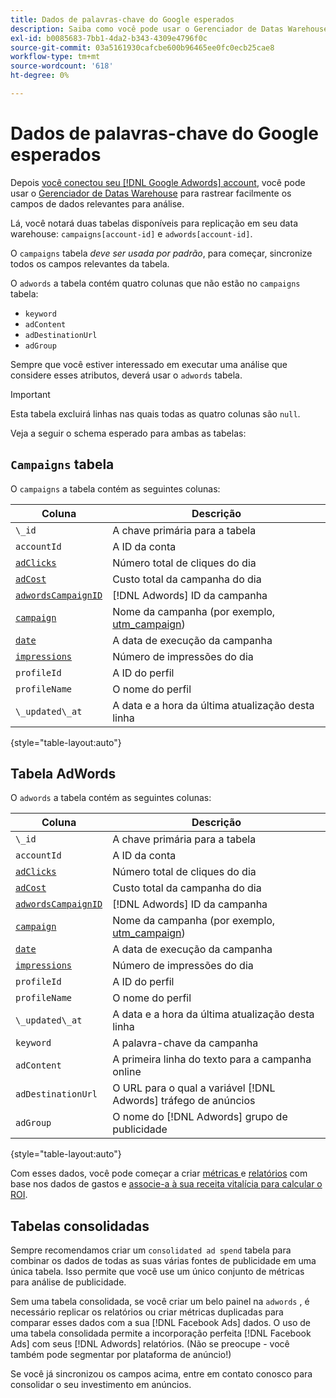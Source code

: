 ```yaml
---
title: Dados de palavras-chave do Google esperados
description: Saiba como você pode usar o Gerenciador de Datas Warehouse para rastrear facilmente campos de dados relevantes para análise.
exl-id: b0085683-7bb1-4da2-b343-4309e4796f0c
source-git-commit: 03a5161930cafcbe600b96465ee0fc0ecb25cae8
workflow-type: tm+mt
source-wordcount: '618'
ht-degree: 0%

---
```


# Dados de palavras-chave do Google esperados

Depois [você conectou seu [!DNL Google Adwords] account](../integrations/google-adwords.md), você pode usar o [Gerenciador de Datas Warehouse](../../data-warehouse-mgr/tour-dwm.md) para rastrear facilmente os campos de dados relevantes para análise.

Lá, você notará duas tabelas disponíveis para replicação em seu data warehouse: `campaigns[account-id]` e `adwords[account-id]`.

O `campaigns` tabela *deve ser usada por padrão*, para começar, sincronize todos os campos relevantes da tabela.

O `adwords` a tabela contém quatro colunas que não estão no `campaigns` tabela:

* `keyword`
* `adContent`
* `adDestinationUrl`
* `adGroup`

Sempre que você estiver interessado em executar uma análise que considere esses atributos, deverá usar o `adwords` tabela.

>[!IMPORTANT]
>
>Esta tabela excluirá linhas nas quais todas as quatro colunas são `null`.

Veja a seguir o schema esperado para ambas as tabelas:

## `Campaigns` tabela

O `campaigns` a tabela contém as seguintes colunas:

| **Coluna** | **Descrição** |
|-----|-----|
| `\_id` | A chave primária para a tabela |
| `accountId` | A ID da conta |
| [`adClicks`](https://developers.google.com/analytics/devguides/reporting/core/dimsmets#view=detail&amp;group=adwords&amp;jump=ga_adclicks) | Número total de cliques do dia |
| [`adCost`](https://developers.google.com/analytics/devguides/reporting/core/dimsmets#view=detail&amp;group=adwords&amp;jump=ga_adcost) | Custo total da campanha do dia |
| [`adwordsCampaignID`](https://developers.google.com/analytics/devguides/reporting/core/dimsmets#view=detail&amp;group=adwords&amp;jump=ga_adwordscampaignid) | [!DNL Adwords] ID da campanha |
| [`campaign`](https://developers.google.com/analytics/devguides/reporting/core/dimsmets#view=detail&amp;group=traffic_sources&amp;jump=ga_campaign) | Nome da campanha (por exemplo, [utm\_campaign](https://support.google.com/analytics/answer/1033867?hl=en)) |
| [`date`](https://developers.google.com/analytics/devguides/reporting/core/dimsmets#view=detail&amp;group=time&amp;jump=ga_date) | A data de execução da campanha |
| [`impressions`](https://developers.google.com/analytics/devguides/reporting/core/dimsmets#view=detail&amp;group=adwords&amp;jump=ga_impressions) | Número de impressões do dia |
| `profileId` | A ID do perfil |
| `profileName` | O nome do perfil |
| `\_updated\_at` | A data e a hora da última atualização desta linha |

{style=&quot;table-layout:auto&quot;}

## Tabela AdWords

O `adwords` a tabela contém as seguintes colunas:

| **Coluna** | **Descrição** |
|-----|-----|
| `\_id` | A chave primária para a tabela |
| `accountId` | A ID da conta |
| [`adClicks`](https://developers.google.com/analytics/devguides/reporting/core/dimsmets#view=detail&amp;group=adwords&amp;jump=ga_adclicks) | Número total de cliques do dia |
| [`adCost`](https://developers.google.com/analytics/devguides/reporting/core/dimsmets#view=detail&amp;group=adwords&amp;jump=ga_adcost) | Custo total da campanha do dia |
| [`adwordsCampaignID`](https://developers.google.com/analytics/devguides/reporting/core/dimsmets#view=detail&amp;group=adwords&amp;jump=ga_adwordscampaignid) | [!DNL Adwords] ID da campanha |
| [`campaign`](https://developers.google.com/analytics/devguides/reporting/core/dimsmets#view=detail&amp;group=traffic_sources&amp;jump=ga_campaign) | Nome da campanha (por exemplo, [utm\_campaign](https://support.google.com/analytics/answer/1033867?hl=en)) |
| [`date`](https://developers.google.com/analytics/devguides/reporting/core/dimsmets#view=detail&amp;group=time&amp;jump=ga_date) | A data de execução da campanha |
| [`impressions`](https://developers.google.com/analytics/devguides/reporting/core/dimsmets#view=detail&amp;group=adwords&amp;jump=ga_impressions) | Número de impressões do dia |
| `profileId` | A ID do perfil |
| `profileName` | O nome do perfil |
| `\_updated\_at` | A data e a hora da última atualização desta linha |
| `keyword` | A palavra-chave da campanha |
| `adContent` | A primeira linha do texto para a campanha online |
| `adDestinationUrl` | O URL para o qual a variável [!DNL Adwords] tráfego de anúncios |
| `adGroup` | O nome do [!DNL Adwords] grupo de publicidade |

{style=&quot;table-layout:auto&quot;}

Com esses dados, você pode começar a criar [métricas ](../../../data-user/reports/ess-manage-data-metrics.md) e [relatórios](../../../tutorials/using-visual-report-builder.md) com base nos dados de gastos e [associe-a à sua receita vitalícia para calcular o ROI](../../analysis/roi-ad-camp.md).

## Tabelas consolidadas

Sempre recomendamos criar um `consolidated ad spend` tabela para combinar os dados de todas as suas várias fontes de publicidade em uma única tabela. Isso permite que você use um único conjunto de métricas para análise de publicidade.

Sem uma tabela consolidada, se você criar um belo painel na `adwords` , é necessário replicar os relatórios ou criar métricas duplicadas para comparar esses dados com a sua [!DNL Facebook Ads] dados. O uso de uma tabela consolidada permite a incorporação perfeita [!DNL Facebook Ads] com seus [!DNL Adwords] relatórios. (Não se preocupe - você também pode segmentar por plataforma de anúncio!)

Se você já sincronizou os campos acima, entre em contato conosco para consolidar o seu investimento em anúncios.
